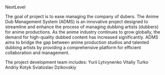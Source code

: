 NextLevel

The goal of project is to ease managing the company of dubers. The Anime Dub Management System (ADMS) is an innovative project designed to streamline and enhance the process of managing dubbing artists (dubbers) for anime productions. As the anime industry continues to grow globally, the demand for high-quality dubbed content has increased significantly. ADMS aims to bridge the gap between anime production studios and talented dubbing artists by providing a comprehensive platform for efficient collaboration and management.

The project development team includes:
Yurii Lytvynenko
Vitaliy Turko
Andriy Kotyk
Sviatoslav Dzikovskiy

